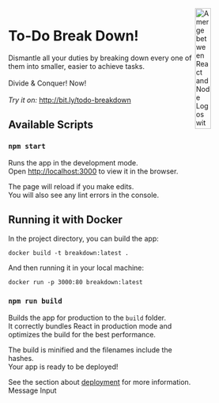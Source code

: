 <img src="https://i.imgur.com/2Dhqpzt.png" alt="A merge between React and Node Logos with a checkmark at its center" width="25%" align="right">

# To-Do Break Down!
Dismantle all your duties by breaking down every one of them into smaller, easier to achieve tasks. <br><br>
Divide & Conquer! Now! <br><br>
_Try it on:_ http://bit.ly/todo-breakdown

## Available Scripts

### `npm start`

Runs the app in the development mode.<br>
Open [http://localhost:3000](http://localhost:3000) to view it in the browser.

The page will reload if you make edits.<br>
You will also see any lint errors in the console.

## Running it with Docker

In the project directory, you can build the app:
```Docker
docker build -t breakdown:latest .
```

And then running it in your local machine:
```Docker
docker run -p 3000:80 breakdown:latest
```

### `npm run build`

Builds the app for production to the `build` folder.<br>
It correctly bundles React in production mode and optimizes the build for the best performance.

The build is minified and the filenames include the hashes.<br>
Your app is ready to be deployed!

See the section about [deployment](https://facebook.github.io/create-react-app/docs/deployment) for more information.
Message Input
